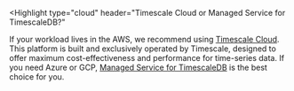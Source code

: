 <Highlight
  type="cloud"
  header="Timescale Cloud or Managed Service for TimescaleDB?"
>
  If your workload lives in the AWS, we recommend using [Timescale
  Cloud](/cloud/latest/). This platform is built and exclusively operated by
  Timescale, designed to offer maximum cost-effectiveness and performance for
  time-series data. If you need Azure or GCP, [Managed Service for TimescaleDB](/mst/latest/)
  is the best choice for you.
</Highlight>
